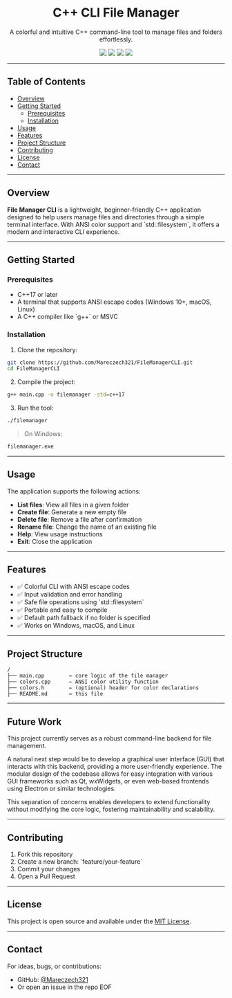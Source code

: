 <p align="center">
  <h1 align="center">C++ CLI File Manager </h1>
</p>
<p align="center">
  A colorful and intuitive C++ command-line tool to manage files and folders effortlessly.
</p>

<div align="center">
  <img src="https://img.shields.io/badge/code-C++-blue.svg" />
  <img src="https://img.shields.io/badge/status-active-brightgreen.svg" />
  <img src="https://img.shields.io/github/languages/count/Mareczech321/CPP_CLI_File_Manager.svg" />
  <img src="https://img.shields.io/github/last-commit/Mareczech321/CPP_CLI_File_Manager.svg" />
</div>

---

## Table of Contents

- [Overview](#overview)
- [Getting Started](#getting-started)
  - [Prerequisites](#prerequisites)
  - [Installation](#installation)
- [Usage](#usage)
- [Features](#features)
- [Project Structure](#project-structure)
- [Contributing](#contributing)
- [License](#license)
- [Contact](#contact)

---

## Overview

**File Manager CLI** is a lightweight, beginner-friendly C++ application designed to help users manage files and directories through a simple terminal interface. With ANSI color support and \`std::filesystem\`, it offers a modern and interactive CLI experience.

---

## Getting Started

### Prerequisites

- C++17 or later
- A terminal that supports ANSI escape codes (Windows 10+, macOS, Linux)
- A C++ compiler like \`g++\` or MSVC

### Installation

1. Clone the repository:

~~~bash
git clone https://github.com/Mareczech321/FileManagerCLI.git
cd FileManagerCLI
~~~

2. Compile the project:

~~~bash
g++ main.cpp -o filemanager -std=c++17
~~~

3. Run the tool:

~~~bash
./filemanager
~~~

> On Windows:
~~~bash
filemanager.exe
~~~

---

## Usage

The application supports the following actions:

- **List files**: View all files in a given folder  
- **Create file**: Generate a new empty file  
- **Delete file**: Remove a file after confirmation  
- **Rename file**: Change the name of an existing file  
- **Help**: View usage instructions  
- **Exit**: Close the application  

---

## Features

- ✅ Colorful CLI with ANSI escape codes  
- ✅ Input validation and error handling  
- ✅ Safe file operations using \`std::filesystem\`  
- ✅ Portable and easy to compile  
- ✅ Default path fallback if no folder is specified  
- ✅ Works on Windows, macOS, and Linux  

---

## Project Structure

~~~plaintext
/
├── main.cpp        ← core logic of the file manager
├── colors.cpp      ← ANSI color utility function
├── colors.h        ← (optional) header for color declarations
├── README.md       ← this file
~~~

---

## Future Work

This project currently serves as a robust command-line backend for file management. 

A natural next step would be to develop a graphical user interface (GUI) that interacts with this backend, providing a more user-friendly experience. The modular design of the codebase allows for easy integration with various GUI frameworks such as Qt, wxWidgets, or even web-based frontends using Electron or similar technologies.

This separation of concerns enables developers to extend functionality without modifying the core logic, fostering maintainability and scalability.

---

## Contributing

1. Fork this repository  
2. Create a new branch: \`feature/your-feature\`  
3. Commit your changes  
4. Open a Pull Request  

---

## License

This project is open source and available under the [MIT License](LICENSE).

---

## Contact

For ideas, bugs, or contributions:

- GitHub: [@Mareczech321](https://github.com/Mareczech321)  
- Or open an issue in the repo
EOF
